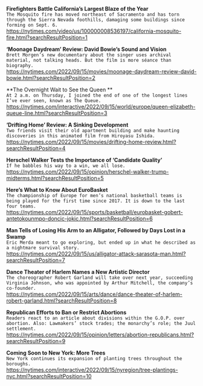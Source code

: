 **Firefighters Battle California’s Largest Blaze of the Year**\
`The Mosquito fire has moved northeast of Sacramento and has torn through the Sierra Nevada foothills, damaging some buildings since forming on Sept. 6.`\
https://nytimes.com/video/us/100000008536197/california-mosquito-fire.html?searchResultPosition=1

**‘Moonage Daydream’ Review: David Bowie’s Sound and Vision**\
`Brett Morgen’s new documentary about the singer uses archival material, not talking heads. But the film is more séance than biography.`\
https://nytimes.com/2022/09/15/movies/moonage-daydream-review-david-bowie.html?searchResultPosition=2

**The Overnight Wait to See the Queen  **\
`At 2 a.m. on Thursday, I joined the end of one of the longest lines I’ve ever seen, known as The Queue.`\
https://nytimes.com/interactive/2022/09/15/world/europe/queen-elizabeth-queue-line.html?searchResultPosition=3

**‘Drifting Home’ Review: A Sinking Development**\
`Two friends visit their old apartment building and make haunting discoveries in this animated film from Hiroyasu Ishida.`\
https://nytimes.com/2022/09/15/movies/drifting-home-review.html?searchResultPosition=4

**Herschel Walker Tests the Importance of ‘Candidate Quality’**\
`If he babbles his way to a win, we all lose.`\
https://nytimes.com/2022/09/15/opinion/herschel-walker-trump-midterms.html?searchResultPosition=5

**Here’s What to Know About EuroBasket**\
`The championship of Europe for men’s national basketball teams is being played for the first time since 2017. It is down to the last four teams.`\
https://nytimes.com/2022/09/15/sports/basketball/eurobasket-gobert-antetokounmpo-doncic-jokic.html?searchResultPosition=6

**Man Tells of Losing His Arm to an Alligator, Followed by Days Lost in a Swamp**\
`Eric Merda meant to go exploring, but ended up in what he described as a nightmare survival story.`\
https://nytimes.com/2022/09/15/us/alligator-attack-sarasota-man.html?searchResultPosition=7

**Dance Theater of Harlem Names a New Artistic Director**\
`The choreographer Robert Garland will take over next year, succeeding Virginia Johnson, who was appointed by Arthur Mitchell, the company’s co-founder.`\
https://nytimes.com/2022/09/15/arts/dance/dance-theater-of-harlem-robert-garland.html?searchResultPosition=8

**Republican Efforts to Ban or Restrict Abortions**\
`Readers react to an article about divisions within the G.O.P. over abortion. Also: Lawmakers’ stock trades; the monarchy’s role; the Juul settlement.`\
https://nytimes.com/2022/09/15/opinion/letters/abortion-republicans.html?searchResultPosition=9

**Coming Soon to New York: More Trees**\
`New York continues its expansion of planting trees throughout the boroughs. `\
https://nytimes.com/interactive/2022/09/15/nyregion/tree-plantings-nyc.html?searchResultPosition=10

